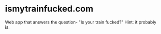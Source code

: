 ismytrainfucked.com
===================

Web app that answers the question- "Is your train fucked?" Hint: it probably is.
